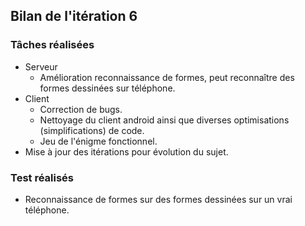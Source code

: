 ## Bilan de l'itération 6

### Tâches réalisées

* Serveur
  * Amélioration reconnaissance de formes, peut reconnaître des formes dessinées sur téléphone.
* Client
  * Correction de bugs.
  * Nettoyage du client android ainsi que diverses optimisations (simplifications) de code.
  * Jeu de l'énigme fonctionnel.
* Mise à jour des itérations pour évolution du sujet.
 
### Test réalisés

* Reconnaissance de formes sur des formes dessinées sur un vrai téléphone.
